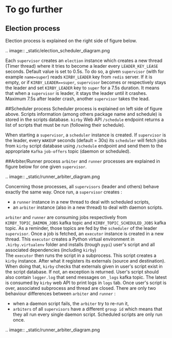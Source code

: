 # To go further 
## Election process
Election process is explained on the right side of figure below. 

.. image:: _static/election_scheduler_diagram.png

Each `supervisor` creates an `election` instance which creates a new thread 
(Timer thread) where it tries to become a leader every `LEADER_KEY_LEASE` 
seconds. Default value is set to 0.5s.   To do so, a given `supervisor` 
(with for example `name=super`) reads `KIRBY_LEADER` key from `redis` server. 
If it is empty, or if `KIRBY_LEADER==super`, `supervisor` becomes or respectively 
stays the leader and  set `KIRBY_LEADER` key to `super` for a 7.5s duration.
It means that when a `supervisor` is leader, it stays the leader until it crashes. 
Maximum 7.5s after leader crash, another `supervisor` takes the lead. 
 
 
 ##Scheduler process
Scheduler process is explained on left side of figure above. Scripts information
(among others package name and schedule) is stored in 
the scripts database. `kirby` Web API `/schedule` endpoint returns a list of 
scripts that must be run (following their schedule).
 
When starting a `supervisor`, a `scheduler` instance is created. 
If `supervisor` is the leader, every `WAKEUP` seconds (default = 30s) its
`scheduler`  will fetch jobs from `kirby` script database using `/schedule` 
 endpoint and send them to the appropriate  `Kafka` `job-offers` 
topic (daemon or scheduled).
 
 
 
 ##Arbiter/Runner process
`arbiter` and `runner` processes are explained in figure below for 
one given `supervisor`.

.. image:: _static/runner_arbiter_diagram.png


Concerning those processes, all `supervisors` (leader and others) behave 
exactly the same way. Once run, a `supervisor` creates : 
- a `runner` instance in a new thread to deal with scheduled scripts,
- an `arbiter` instance (also in a new thread) to deal with daemon scripts. 
 
`arbiter` and `runner` are consuming jobs respectively from `KIRBY_TOPIC_DAEMON_JOBS`
kafka topic and 
`KIRBY_TOPIC_SCHEDULED_JOBS` kafka topic. As a reminder, those topics are fed by the 
`scheduler` of the leader `supervisor`. 
Once a job is fetched, an `executor` instance is created in a new thread. This `executor`
creates a Python virtual environment in `.kirby.virtualenv` folder and installs (trough `pypi`)
user's script and all associated dependencies (including `kirby`)  
The `executor` then runs the script in a subprocess. This script creates a `kirby` instance. 
After what it registers its externals (source and destination). When doing that, 
`kirby` checks that externals given in user's script exist in the script database. If 
not, an exception is returned. 
User's script should also contain `logger.log` that send messages on `_logs` kafka topic. 
The latest is consumed by `kirby` web API to print logs in `logs` tab. 
Once user's script is over, associated subprocess and thread are closed.
There are only two behaviour differences between `arbiter` and `runner` :
- when a daemon script fails, the `arbiter` try to re-run it, 
- `arbiters` of all `supervisors` have a different `group id` which means that they all run
every single daemon script. Scheduled scripts are only run once. 

 
.. image:: _static/runner_arbiter_diagram.png

 

 
   

